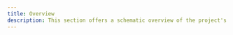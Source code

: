 ```yaml
---
title: Overview 
description: This section offers a schematic overview of the project's architecture, highlighting core components, data flow, and key integrations.
---
```

